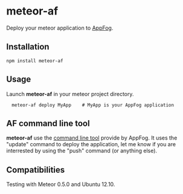 # meteor-af

Deploy your meteor application to [AppFog](http://www.appfog.com).

## Installation

```
npm install meteor-af 
```

## Usage

Launch **meteor-af** in your meteor project directory.
```
  meteor-af deploy MyApp    # MyApp is your AppFog application
```

## AF command line tool

**meteor-af** use the [command line tool](https://github.com/appfog/af) provide by AppFog. It uses the "update" command to deploy the application, let me know if you are interrested by using the "push" command (or anything else).

## Compatibilities

Testing with Meteor 0.5.0 and Ubuntu 12.10.

